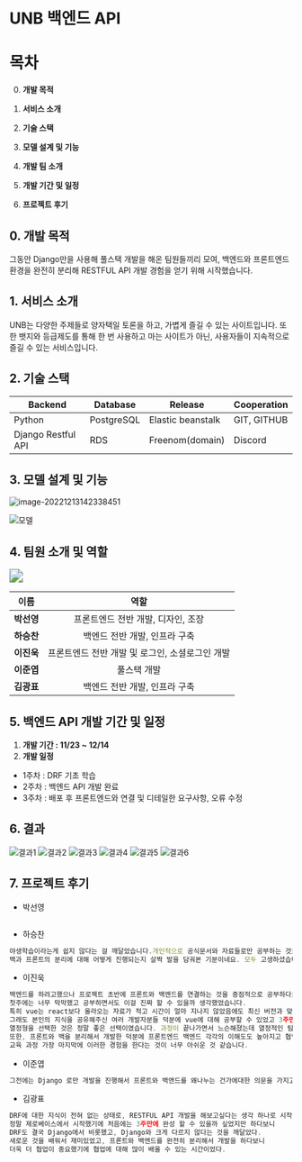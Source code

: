 # UNB 백엔드 API

# 목차

0. **개발 목적**

1. **서비스 소개**
2. **기술 스택**
3. **모델 설계 및 기능** 
4. **개발 팀 소개**
5. **개발 기간 및 일정**
6. **프로젝트 후기**

## 0. 개발 목적

그동안 Django만을 사용해 풀스택 개발을 해온 팀원들끼리 모여, 백엔드와 프론트엔드 환경을 완전히 분리해 RESTFUL API 개발 경험을 얻기 위해 시작했습니다.

## 1. 서비스 소개

UNB는 다양한 주제들로 양자택일 토론을 하고, 가볍게 즐길 수 있는 사이트입니다. 또한 뱃지와 등급제도를 통해 한 번 사용하고 마는 사이트가 아닌, 사용자들이 지속적으로 즐길 수 있는 서비스입니다.

## 2. 기술 스택

| Backend            | Database   | Release           | Cooperation |
| ------------------ | ---------- | ----------------- | ----------- |
| Python             | PostgreSQL | Elastic beanstalk | GIT, GITHUB |
| Django Restful API | RDS        | Freenom(domain)   | Discord     |

## 3. 모델 설계 및 기능

![image-20221213142338451](README.assets/image-20221213142338451.png)

<img src="./README.assets/model.JPG" alt="모델"  />

## 4. 팀원 소개 및 역할

<a href="https://github.com/psun0610/UNB_Back/graphs/contributors">
  <img src="https://contrib.rocks/image?repo=psun0610/UNB_Back" style="zoom: 150%;"/>
</a>

|    이름    |                      역할                       |
| :--------: | :---------------------------------------------: |
| **박선영** |       프론트엔드 전반 개발, 디자인, 조장        |
| **하승찬** |          백엔드 전반 개발, 인프라 구축          |
| **이진욱** | 프론트엔드 전반 개발 및 로그인, 소셜로그인 개발 |
| **이준엽** |                   풀스택 개발                   |
| **김광표** |          백엔드 전반 개발, 인프라 구축          |

## 5. 백엔드 API 개발 기간 및 일정

1. **개발 기간 : 11/23 ~ 12/14**
2. **개발 일정**

* 1주차 : DRF 기초 학습
* 2주차 : 백엔드 API 개발 완료
* 3주차 : 배포 후 프론트엔드와 연결 및 디테일한 요구사항, 오류 수정

## 6. 결과

![결과1](https://velog.velcdn.com/images/mechauk418/post/b8986f49-59a7-4eca-b130-92fe7e453399/image.jpg)
![결과2](https://velog.velcdn.com/images/mechauk418/post/e0b5c142-09a7-4ae8-ae81-c882a8347f21/image.jpg)
![결과3](https://velog.velcdn.com/images/mechauk418/post/f9c6cd0b-ac3a-4b0d-9654-79054e534b3f/image.jpg)
![결과4](https://velog.velcdn.com/images/mechauk418/post/0321658d-f58b-40ed-89f0-4b41fdea98f9/image.jpg)
![결과5](https://velog.velcdn.com/images/mechauk418/post/32ece918-58f9-45df-9037-416db1eb469c/image.jpg)
![결과6](https://velog.velcdn.com/images/mechauk418/post/32996483-a783-4d48-8401-a1ab30fdd640/image.jpg)


## 7. 프로젝트 후기

* 박선영

```jsx
```

* 하승찬

```jsx
야생학습이라는게 쉽지 않다는 걸 깨달았습니다.개인적으로 공식문서와 자료들로만 공부하는 것보다 다른 사람들이 앞서 걸었던 경험들을 찾아서 "왜? 이렇게 사용했을까" 라고 생각하다보며 습득하다보니 좀 더 쉽게 공부할 수 있었던 것 같습니다. 새로운 지식을 교육을 통해 배우는게 아니라 찾아서 학습하는 방법을 배웠고 , 앞으로 어떻게 공부를 해야하는지에 대해 깨닳게 되는 계기가 되었던 것 같습니다.  
백과 프론트의 분리에 대해 어떻게 진행되는지 살짝 발을 담궈본 기분이네요. 모두 고생하셨습니다 재미있었어요! 
```

* 이진욱

```jsx
백엔드를 하려고했으나 프로젝트 초반에 프론트와 백엔드를 연결하는 것을 중점적으로 공부하다보니 프론트에 대한 이해도가 높아져 프론트 엔드 개발을 하게 되었습니다. 
첫주에는 너무 막막했고 공부하면서도 이걸 진짜 할 수 있을까 생각했었습니다. 
특히 vue는 react보다 올라오는 자료가 적고 시간이 얼마 지나지 않았음에도 최신 버전과 맞지 않는 자료도 많았습니다. 
그래도 본인의 지식을 공유해주신 여러 개발자분들 덕분에 vue에 대해 공부할 수 있었고 3주만에 vue로 간단한 웹페이지를 만들 수 있었습니다.
열정형을 선택한 것은 정말 좋은 선택이였습니다. 과정이 끝나가면서 느슨해졌는데 열정적인 팀원들에게 자극을 받을 수 있었고 불투명한 진로를 선택하는데 많은 도움이 된 것 같습니다.
또한, 프론트와 백을 분리해서 개발한 덕분에 프론트엔드 백엔드 각각의 이해도도 높아지고 협업하는 느낌을 강하게 받았습니다.
교육 과정 가장 마지막에 이러한 경험을 한다는 것이 너무 아쉬운 것 같습니다.
```

* 이준엽

```jsx
그전에는 Django 로만 개발을 진행해서 프론트와 백앤드를 왜나누는 건가에대한 의문을 가지고 프론트와 백 구분없이 오갔습니다. 하지만 이번 프로젝트를 통해 3주간의 기간동안 DRF 와 Vue라는 새로운 환경에서 개발을 해가면서 공부를 하다보니 프론트에서 API를 어떻게 활용하는지를 알수있었고 깊게는 아니지만 프론트와 백앤드가 협업을 한다면 이런식으로 하겠구나 라는것을 배울수있는 좋은 경험이었다고 생각합니다. 낯선 개발 환경에서도 해결점을 찾으려고 노력해준 팀원들에게 감사합니다.
```

* 김광표

```jsx
DRF에 대한 지식이 전혀 없는 상태로, RESTFUL API 개발을 해보고싶다는 생각 하나로 시작한 프로젝트였다. 
정말 제로베이스에서 시작했기에 처음에는 3주만에 완성 할 수 있을까 싶었지만 하다보니 
DRF도 결국 Django에서 비롯했고, Django와 크게 다르지 않다는 것을 깨달았다. 
새로운 것을 배워서 재미있었고, 프론트와 백엔드를 완전히 분리해서 개발을 하다보니 
더욱 더 협업이 중요했기에 협업에 대해 많이 배울 수 있는 시간이었다. 
```

